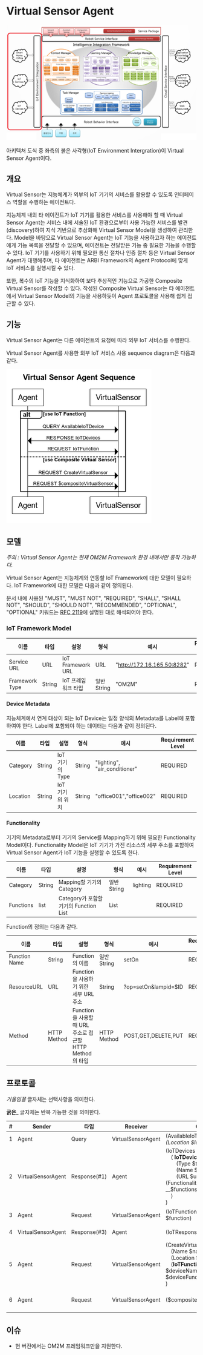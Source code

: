 # Virtual Sensor Agent

![ARBI 프레임워크 구성도](./ARBIArchitecture-VirtualSensor.png)

아키텍쳐 도식 중 좌측의 붉은 사각형(IoT Environment Intergration)이 Virtual Sensor Agent이다.

## 개요
Virtual Sensor는 지능체계가 외부의 IoT 기기의 서비스를 활용할 수 있도록 인터페이스 역할을 수행하는 에이전트다.


지능체계 내의 타 에이전트가 IoT 기기를 활용한 서비스를 사용해야 할 때 Virtual Sensor Agent는 서비스 내에 서술된 IoT 환경으로부터 사용 가능한 서비스를 발견(discovery)하여 지식 기반으로 추상화해 Virtual Sensor Model을 생성하여 관리한다. Model을 바탕으로 Virtual Sensor Agent는 IoT 기능을 사용하고자 하는 에이전트에게 기능 목록을 전달할 수 있으며, 에이전트는 전달받은 기능 중 필요한 기능을 수행할 수 있다. IoT 기기를 사용하기 위해 필요한 통신 절차나 인증 절차 등은 Virtual Sensor Agent가 대행해주며, 타 에이전트는 ARBI Framework의 Agent Protocol에 맞게 IoT 서비스를 실행시킬 수 있다.


또한, 복수의 IoT 기능을 지식화하여 보다 추상적인 기능으로 가공한 Composite Virtual Sensor를 작성할 수 있다. 작성된 Composite Virtual Sensor는 타 에이전트에서 Virtual Sensor Model의 기능을 사용하듯이 Agent 프로토콜을 사용해 쉽게 접근할 수 있다.

## 기능
Virtual Sensor Agent는 다른 에이전트의 요청에 따라 외부 IoT 서비스를 수행한다.

Virtual Sensor Agent를 사용한 외부 IoT 서비스 사용 sequence diagram은 다음과 같다.

![Virtual Sensor Agent Sequence Diagram](./VirtualSensorSequenceDiagram.png)

## 모델
_주의 : Virtual Sensor Agent는 현재 OM2M Framework 환경 내에서만 동작 가능하다._


Virtual Sensor Agent는 지능체계와 연동할 IoT Framework에 대한 모델이 필요하다. IoT Framework에 대한 모델은 다음과 같이 정의된다.


문서 내에 사용된 "MUST", "MUST NOT", "REQUIRED", "SHALL", "SHALL NOT", "SHOULD", "SHOULD NOT", "RECOMMENDED", "OPTIONAL", "OPTIONAL" 키워드는 [RFC 2119](https://www.ietf.org/rfc/rfc2119.txt)에 설명된 대로 해석되어야 한다.


### IoT Framework Model

|이름|타입|설명|형식|예시|Requirement Level|
|----|----|-------|---|----|--|
|Service URL|URL|IoT Framework URL|URL|"http://172.16.165.50:8282"|REQUIRED|
|Framework Type|String|IoT 프레임워크 타입|일반 String|"OM2M"|REQUIRED|

#### Device Metadata

지능체계에서 연계 대상이 되는 IoT Device는 일정 양식의 Metadata를 Label에 포함하여야 한다. Label에 포함되야 하는 데이터는 다음과 같이 정의된다.


|이름|타입|설명|형식|예시|Requirement Level|
|----|----|-------|---|----|--|
|Category|String|IoT 기기의 Type|String|"lighting", "air_conditioner"|REQUIRED|
|Location|String|IoT 기기의 위치|String|"office001","office002"|REQUIRED|

#### Functionality

기기의 Metadata로부터 기기의 Service를 Mapping하기 위해 필요한 Functionality Model이다. Functionality Model은 IoT 기기가 가진 리소스의 세부 주소를 포함하여 Virtual Sensor Agent가 IoT 기능을 실행할 수 있도록 한다.

|이름|타입|설명|형식|예시|Requirement Level
|----|----|----|----|----|---|
|Category|String|Mapping할 기기의 Category|일반 String|lighting|REQUIRED|
|Functions|list<Function>|Category가 포함할 기기의 Function List|List||REQUIRED|

Function의 정의는 다음과 같다.

|이름|타입|설명|형식|예시|Requirement Level
|----|----|----|----|----|---|
|Function Name|String|Function의 이름|일반 String|setOn|REQUIRED|
|ResourceURL|URL|Function을 사용하기 위한 세부 URL 주소|String|?op=setOn&lampid=$ID|REQUIRED|
|Method|HTTP Method|Function을 사용할 때 URL 주소로 접근할 HTTP Method의 타입|HTTP Method|POST,GET,DELETE,PUT|REQUIRED|


## 프로토콜

_기울임꼴_ 글자체는 선택사항을 의미한다.

__굵은___ 글자체는 반복 가능한 것을 의미한다.

| # | Sender 	| 타입 	| Receiver 	| GL 	| Argument 	|
|---|----------------	|----------	|------------------	|----------------------------------------------------------------------------------------------------------------------------------------------------------------------------------------------------------	|-------------------------------------------------------------------------------------------------------------------------------------------------------------------------------------------------------------------------------------------------	|
| 1 | Agent | Query | VirtualSensorAgent 	| (AvailableIoTDevice _(Location $location)_) 	| $location : 검색을 수행할 Location|
| 2 | VirtualSensorAgent | Response(#1) | Agent | (IoTDevices<br>　( __IoTDevice__ <br>　　(Type $type)<br>　　(Name $name)<br>　　(URL $url)<br>　　(Functionality __$functions__)<br>　)<br>) 	| $type : 장치의 타입<br>$name : 장치의 이름<br>$url : 장치 URL<br>__$functions__ : 장치가 사용할 수 있는 기능. 예시 : "getState","switchOFF","switchON" |
| 3 | Agent | Request | VirtualSensorAgent 	| (IoTFunction $name $function) 	| $name : 사용할 대상 기기의 이름.<br>$function : 사용할 대상 기능 |
| 4 | VirtualSensorAgent | Response(#3) | Agent | (IoTResponse _$response_ ) 	| $response : 반환값. 기능 사용 결과로 반환되는 값이 존재할 경우 사용된다. |
| 5 | Agent | Request | VirtualSensorAgent 	|  (CreateVirtualSensor<br>　(Name $name)<br>　(Location $location)<br>　(__IoTFunction__ $deviceName $deviceFunction)<br>) 	| $deviceName : 기기의 이름<br> $deviceFunction : 사용할 기능 |
| 6 | Agent | Request | VirtualSensorAgent | ($compositeVirtualSensor) | $compositeVirtualSensor : 실행할 생성되어 있는 Composite Virtual Sensor의 이름. #5의 $name에 해당됨 |

## 이슈


 * 현 버전에서는 OM2M 프레임워크만을 지원한다.
